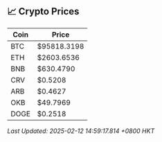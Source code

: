 ## 📈 Crypto Prices

| Coin | Price |
| ---- | ----- |
| BTC | $95818.3198 |
| ETH | $2603.6536 |
| BNB | $630.4790 |
| CRV | $0.5208 |
| ARB | $0.4627 |
| OKB | $49.7969 |
| DOGE | $0.2518 |

_Last Updated: 2025-02-12 14:59:17.814 +0800 HKT_